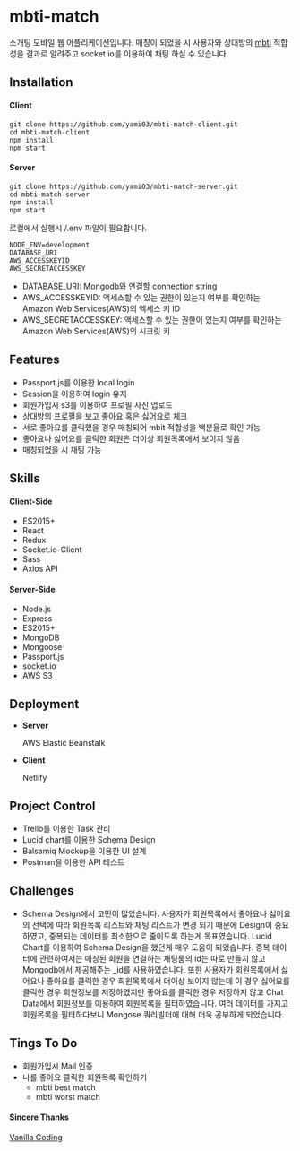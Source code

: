# mbti-match

소개팅 모바일 웹 어플리케이션입니다. 
매칭이 되었을 시 사용자와 상대방의 [mbti]([https://en.wikipedia.org/wiki/Myers%E2%80%93Briggs_Type_Indicator](https://en.wikipedia.org/wiki/Myers–Briggs_Type_Indicator)) 적합성을 결과로 알려주고 socket.io를 이용하여 채팅 하실 수 있습니다.

## Installation

#### Client

```
git clone https://github.com/yami03/mbti-match-client.git
cd mbti-match-client
npm install
npm start
```

#### Server

```
git clone https://github.com/yami03/mbti-match-server.git
cd mbti-match-server
npm install
npm start
```

로컬에서 실행시 /.env 파일이 필요합니다.

```
NODE_ENV=development
DATABASE_URI
AWS_ACCESSKEYID
AWS_SECRETACCESSKEY
```

* DATABASE_URI: Mongodb와 연결할 connection string 
*  AWS_ACCESSKEYID: 액세스할 수 있는 권한이 있는지 여부를 확인하는 Amazon Web Services(AWS)의 엑세스 키 ID
* AWS_SECRETACCESSKEY: 액세스할 수 있는 권한이 있는지 여부를 확인하는 Amazon Web Services(AWS)의 시크릿 키

## Features

* Passport.js를 이용한 local login
* Session을 이용하여 login 유지
* 회원가입시 s3를 이용하여 프로필 사진 업로드
* 상대방의 프로필을 보고 좋아요 혹은 싫어요로 체크
* 서로 좋아요를 클릭했을 경우 매칭되어 mbit 적합성을 백분율로 확인 가능
* 좋아요나 싫어요를 클릭한 회원은 더이상 회원목록에서 보이지 않음
* 매칭되었을 시 채팅 가능

## Skills

#### Client-Side

* ES2015+
* React
* Redux
* Socket.io-Client
* Sass
* Axios API

#### Server-Side

* Node.js
* Express
* ES2015+
* MongoDB
* Mongoose
* Passport.js
* socket.io
* AWS S3

## Deployment

* **Server**

  AWS Elastic Beanstalk 

* **Client**

  Netlify

## Project Control

* Trello를 이용한 Task 관리
* Lucid chart를 이용한 Schema Design
* Balsamiq Mockup을 이용한 UI 설계
* Postman을 이용한 API 테스트

## Challenges

* Schema Design에서 고민이 많았습니다. 
  사용자가 회원목록에서 좋아요나 싫어요의 선택에 따라 회원목록 리스트와 채팅 리스트가 변경 되기 때문에 Design이 중요하였고, 중복되는 데이터를 최소한으로 줄이도록 하는게 목표였습니다.  Lucid Chart를 이용하여 Schema Design을 했던게 매우 도움이 되었습니다.
  중복 데이터에 관련하여서는 매칭된 회원을 연결하는 채팅룸의 id는 따로 만들지 않고 Mongodb에서 제공해주는 _id를 사용하였습니다. 
  또한 사용자가 회원목록에서 싫어요나 좋아요를 클릭한 경우 회원목록에서 더이상 보이지 않는데 이 경우 싫어요를 클릭한 경우 회원정보를 저장하였지만 좋아요를 클릭한 경우 저장하지 않고 Chat Data에서 회원정보를 이용하여 회원목록을 필터하였습니다. 여러 데이터를 가지고 회원목록을 필터하다보니 Mongose 쿼리빌더에 대해 더욱 공부하게 되었습니다.

## Tings To Do

* 회원가입시 Mail 인증
* 나를 좋아요 클릭한 회원목록 확인하기
  * mbti best match
  * mbti worst match

#### Sincere Thanks

[Vanilla Coding](https://github.com/vanilla-coding)

